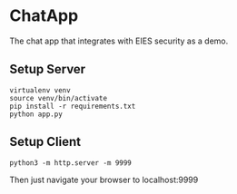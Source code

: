 # ChatApp #
The chat app that integrates with EIES security as a demo.

## Setup Server ##
```
virtualenv venv
source venv/bin/activate
pip install -r requirements.txt
python app.py
```

## Setup Client ##
```
python3 -m http.server -m 9999
```
Then just navigate your browser to localhost:9999

